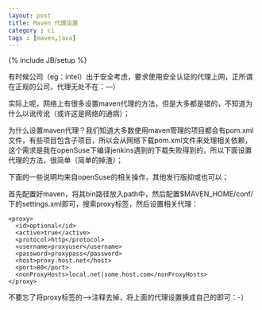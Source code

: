 ```yaml
---
layout: post
title: Maven 代理设置
category : ci
tags : [maven,java]
---
```

{% include JB/setup %}

有时候公司（eg：intel）出于安全考虑，要求使用安全认证的代理上网，正所谓在正规的公司，代理无处不在：—）

实际上呢，网络上有很多设置maven代理的方法，但是大多都是错的，不知道为什么以讹传讹（或许这是网络的通病）；

为什么设置maven代理？我们知道大多数使用maven管理的项目都会有pom.xml文件，有些项目包含子项目，所以会从网络下载pom.xml文件来处理相关依赖，这个需求是我在openSuse下编译jenkins遇到的下载失败得到的，所以下面设置代理的方法，很简单（简单的掉渣）；

下面的一些说明均来自openSuse的相关操作，其他发行版抑或也可以；

首先配置好maven，将其bin路径放入path中，然后配置$MAVEN_HOME/conf/下的settings.xml即可，搜索proxy标签，然后设置相关代理：

    <proxy>
      <id>optional</id>
      <active>true</active>
      <protocol>http</protocol>
      <username>proxyuser</username>
      <password>proxypass</password>
      <host>proxy.host.net</host>
      <port>80</port>
      <nonProxyHosts>local.net|some.host.com</nonProxyHosts>
    </proxy>

不要忘了将proxy标签的-->注释去掉，将上面的代理设置换成自己的即可：-）
